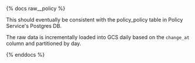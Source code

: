 {% docs raw__policy %}

This should eventually be consistent with the policy_policy table in Policy Service's Postgres DB.

The raw data is incrementally loaded into GCS daily based on the `change_at` column and partitioned by day.

{% enddocs %}